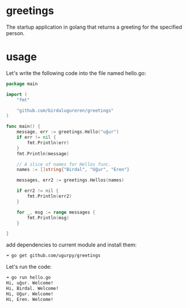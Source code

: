 # greetings
The startup application in golang that returns a greeting for the specified person.

# usage
Let's write the following code into the file named hello.go:

```go
package main

import (
	"fmt"

	"github.com/birdalugureren/greetings"
)

func main() {
	message, err := greetings.Hello("uğur")
	if err != nil {
		fmt.Println(err)
	}
	fmt.Println(message)

	// A slice of names for Hellos func.
	names := []string{"Birdal", "Uğur", "Eren"}

	messages, err2 := greetings.Hellos(names)

	if err2 != nil {
		fmt.Println(err2)
	}

	for _, msg := range messages {
		fmt.Println(msg)
	}

}

```
add dependencies to current module and install them:

```sh
➜ go get github.com/ugurpy/greetings
```

Let's run the code:
```sh
➜ go run hello.go
Hi, uğur. Welcome!
Hi, Birdal. Welcome!
Hi, Uğur. Welcome!
Hi, Eren. Welcome!
```
